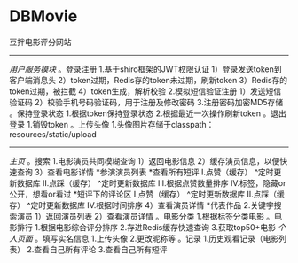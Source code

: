 # DBMovie
豆拌电影评分网站
***
*用户服务模块*
  。登录注册
      1.基于shiro框架的JWT权限认证
          1）登录发送token到客户端消息头
          2）token过期，Redis存的token未过期，刷新token
          3）Redis存的token过期，被拦截
          4）token生成，解析校验
      2.模拟短信验证注册
          1）发送短信验证码
          2）校验手机号码验证码，用于注册及修改密码
      3.注册密码加密MD5存储
  。保持登录状态
      1.根据token保持登录状态
      2.根据最近一次操作刷新token
  。退出登录
      1.销毁token
  。上传头像
      1.头像图片存储于classpath：resources/static/upload
 ***
*主页*
  。搜索
      1.电影演员共同模糊查询
          1）返回电影信息
          2）缓存演员信息，以便快速查询
          3）查看电影详情
              *参演演员列表
              *查看所有短评
                I.点赞（缓存）
                    ^定时更新数据库
                II.点踩（缓存）
                    ^定时更新数据库
                III.根据点赞数量排序
                IV.标签，隐藏or公开，想看or看过
              *短评下的评论区
                I.点赞（缓存）
                    ^定时更新数据库
                II.点踩（缓存）
                    ^定时更新数据库
                IV.根据时间排序
          4）查看演员详情
              *代表作品
      2.关键字搜索演员
          1）返回演员列表
          2）查看演员详情
  。电影分类
       1.根据标签分类电影
  。电影排行
       1.根据电影综合评分排序
       2.存进Redis缓存快速查询
       3.获取top50+电影
*个人页面*
  。填写实名信息
      1.上传头像
      2.更改昵称等
  。记录
      1.历史观看记录（电影列表）
      2.查看自己所有评论
      3.查看自己所有短评
